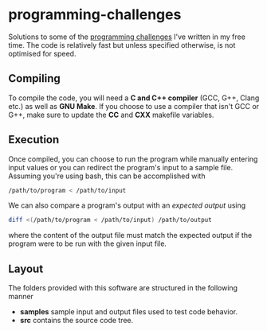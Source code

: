 programming-challenges
======================

Solutions to some of the [programming challenges](http://www.programming-challenges.com/) I've written in my free time.
The code is relatively fast but unless specified otherwise, is not optimised for speed.


Compiling
---------
To compile the code, you will need a __C and C++ compiler__ (GCC, G++, Clang etc.) as well as __GNU Make__. If you
choose to use a compiler that isn't GCC or G++, make sure to update the __CC__ and __CXX__ makefile variables.


Execution
---------
Once compiled, you can choose to run the program while manually entering input values or you can redirect the
program's input to a sample file. Assuming you're using bash, this can be accomplished with
```bash
/path/to/program < /path/to/input
```

We can also compare a program's output with an *expected output* using
```bash
diff <(/path/to/program < /path/to/input) /path/to/output
```

where the content of the output file must match the expected output if the program were to be run
with the given input file.


Layout
------
The folders provided with this software are structured in the following manner
* __samples__ sample input and output files used to test code behavior.
* __src__ contains the source code tree.
